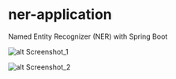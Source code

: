 # ner-application
Named Entity Recognizer (NER) with Spring Boot


![alt Screenshot_1](https://raw.githubusercontent.com/dineshkrishdev/ner-application/master/src/main/resources/screen-shots/screenshot_1.PNG)
     
     
![alt Screenshot_2](https://raw.githubusercontent.com/dineshkrishdev/ner-application/master/src/main/resources/screen-shots/screenshot_2.PNG)
